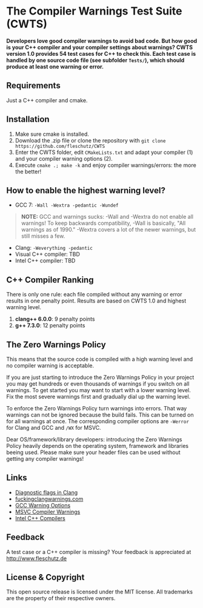 The Compiler Warnings Test Suite (CWTS)
=======================================

**Developers love good compiler warnings to avoid bad code. But how good is your C++ compiler and your compiler settings about warnings? CWTS version 1.0 provides 54 test cases for C++ to check this. Each test case is handled by one source code file (see subfolder `Tests/`), which should produce at least one warning or error.**

Requirements
------------
Just a C++ compiler and cmake. 

Installation 
-------------
1. Make sure cmake is installed.
2. Download the .zip file or clone the repository with `git clone https://github.com/fleschutz/CWTS`
3. Enter the CWTS folder, edit `CMakeLists.txt` and adapt your compiler (1) and your compiler warning options (2).
4. Execute `cmake .; make -k` and enjoy compiler warnings/errors: the more the better! 

How to enable the highest warning level?
----------------------------------------
* GCC 7: `-Wall -Wextra -pedantic -Wundef`
> **NOTE:** GCC and warnings sucks: -Wall and -Wextra do not enable all warnings! To keep backwards compatibility, -Wall is basically, "All warnings as of 1990." -Wextra covers a lot of the newer warnings, but still misses a few.

* Clang: `-Weverything -pedantic`
* Visual C++ compiler: TBD
* Intel C++ compiler: TBD

C++ Compiler Ranking 
--------------------
There is only one rule: each file compiled without any warning or error results in one penalty point. Results are based on CWTS 1.0 and highest warning level.

1. **clang++ 6.0.0**: 9 penalty points
2. **g++ 7.3.0**: 12 penalty points

The Zero Warnings Policy
------------------------
This means that the source code is compiled with a high warning level and no compiler warning is acceptable.

If you are just starting to introduce the Zero Warnings Policy in your project you may get hundreds or even thousands of warnings if you switch on all warnings. To get started you may want to start with a lower warning level. Fix the most severe warnings first and gradually dial up the warning level.

To enforce the Zero Warnings Policy turn warnings into errors. That way warnings can not be ignored because the build fails. This can be turned on for all warnings at once. The corresponding compiler options are `-Werror` for Clang and GCC and `/WX` for MSVC.

Dear OS/framework/library developers: introducing the Zero Warnings Policy heavily depends on the operating system, framework and libraries beeing used. Please make sure your header files can be used without getting any compiler warnings!

Links
-----
* [Diagnostic flags in Clang](https://clang.llvm.org/docs/DiagnosticsReference.html)
* [fuckingclangwarnings.com](http://fuckingclangwarnings.com)
* [GCC Warning Options](https://gcc.gnu.org/onlinedocs/gcc/Warning-Options.html)
* [MSVC Compiler Warnings](https://docs.microsoft.com/en-us/cpp/error-messages/compiler-warnings/compiler-warnings-by-compiler-version)
* [Intel C++ Compilers](https://software.intel.com/en-us/c-compilers)

Feedback
---------
A test case or a C++ compiler is missing? Your feedback is appreciated at http://www.fleschutz.de

License & Copyright
-------------------
This open source release is licensed under the MIT license. All trademarks are the property of their respective owners.
